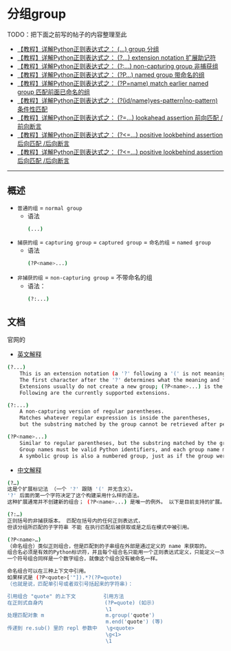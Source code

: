 # 分组group

TODO：把下面之前写的帖子的内容整理至此

* [【教程】详解Python正则表达式之： (…) group 分组](https://www.crifan.com/detailed_explanation_about_python_regular_express_about_group/)
* [【教程】详解Python正则表达式之： (?…) extension notation 扩展助记符](https://www.crifan.com/detailed_explanation_about_python_regular_express_extension_notation)
* [【教程】详解Python正则表达式之： (?:…) non-capturing group 非捕获组](https://www.crifan.com/detailed_explanation_about_python_regular_express_non_capturing_group)
* [【教程】详解Python正则表达式之： \(?P<name>…\) named group 带命名的组](https://www.crifan.com/detailed_explanation_about_python_regular_express_named_group)
* [【教程】详解Python正则表达式之： (?P=name) match earlier named group 匹配前面已命名的组](https://www.crifan.com/detailed_explanation_about_python_regular_express_match_named_group)
* [【教程】详解Python正则表达式之： (?(id/name)yes-pattern|no-pattern) 条件性匹配](https://www.crifan.com/detailed_explanation_about_python_regular_express_yes_or_no_conditional_match)
* [【教程】详解Python正则表达式之： (?=…) lookahead assertion 前向匹配 /前向断言](https://www.crifan.com/detailed_explanation_about_python_regular_express_lookahead_assertion)
* [【教程】详解Python正则表达式之： (?<=…) positive lookbehind assertion 后向匹配 /后向断言](https://www.crifan.com/detailed_explanation_about_python_regular_express_positive_lookbehind_assertion)
* [【教程】详解Python正则表达式之： (?<=…) positive lookbehind assertion 后向匹配 /后向断言](https://www.crifan.com/detailed_explanation_about_python_regular_express_positive_lookbehind_assertion)

---

## 概述

* `普通的组` = `normal group`
  * 语法
    ```bash
    (...)
    ```
* `捕获的组` = `capturing group` = `captured group` = `命名的组` = `named group`
  * 语法
    ```bash
    (?P<name>...)
    ```
* `非捕获的组` = `non-capturing group` = 不带命名的组
  * 语法：
    ```bash
    (?:...)
    ```

## 文档

官网的

* [英文解释](https://docs.python.org/3/library/re.html#regular-expression-syntax)

```bash
(?...)
    This is an extension notation (a '?' following a '(' is not meaningful otherwise).
    The first character after the '?' determines what the meaning and further syntax of the construct is.
    Extensions usually do not create a new group; (?P<name>...) is the only exception to this rule.
    Following are the currently supported extensions.

(?:...)
    A non-capturing version of regular parentheses.
    Matches whatever regular expression is inside the parentheses,
    but the substring matched by the group cannot be retrieved after performing a match or referenced later in the pattern.

(?P<name>...)
    Similar to regular parentheses, but the substring matched by the group is accessible via the symbolic group name name.
    Group names must be valid Python identifiers, and each group name must be defined only once within a regular expression.
    A symbolic group is also a numbered group, just as if the group were not named.
```

* [中文解释](https://docs.python.org/zh-cn/3/library/re.html#regular-expression-syntax)

```bash
(?…)
这是个扩展标记法 （一个 '?' 跟随 '(' 并无含义）。
'?' 后面的第一个字符决定了这个构建采用什么样的语法。
这种扩展通常并不创建新的组合； (?P<name>...) 是唯一的例外。 以下是目前支持的扩展。

(?:…)
正则括号的非捕获版本。 匹配在括号内的任何正则表达式，
但该分组所匹配的子字符串 不能 在执行匹配后被获取或是之后在模式中被引用。

(?P<name>…)
（命名组合）类似正则组合，但是匹配到的子串组在外部是通过定义的 name 来获取的。
组合名必须是有效的Python标识符，并且每个组合名只能用一个正则表达式定义，只能定义一次。
一个符号组合同样是一个数字组合，就像这个组合没有被命名一样。

命名组合可以在三种上下文中引用。
如果样式是 (?P<quote>['"]).*?(?P=quote) 
（也就是说，匹配单引号或者双引号括起来的字符串)：

引用组合 "quote" 的上下文         引用方法
在正则式自身内                    (?P=quote) (如示)
                                \1
处理匹配对象 m                    m.group('quote')
                                m.end('quote') (等)
传递到 re.sub() 里的 repl 参数中   \g<quote>
                                \g<1>
                                \1
```
